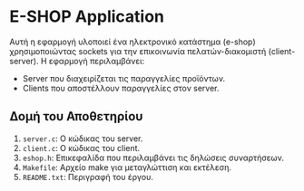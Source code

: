 # E-SHOP Application

Αυτή η εφαρμογή υλοποιεί ένα ηλεκτρονικό κατάστημα (e-shop) χρησιμοποιώντας sockets για την επικοινωνία πελατών-διακομιστή (client-server). 
Η εφαρμογή περιλαμβάνει:
- Server που διαχειρίζεται τις παραγγελίες προϊόντων.
- Clients που αποστέλλουν παραγγελίες στον server.

## Δομή του Αποθετηρίου
1. `server.c`: Ο κώδικας του server.
2. `client.c`: Ο κώδικας του client.
3. `eshop.h`: Επικεφαλίδα που περιλαμβάνει τις δηλώσεις συναρτήσεων.
4. `Makefile`: Αρχείο make για μεταγλώττιση και εκτέλεση.
5. `README.txt`: Περιγραφή του έργου.
